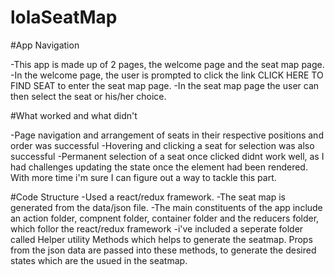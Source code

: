 # lolaSeatMap

#App Navigation

-This app is made up of 2 pages, the welcome page and the seat map page.
-In the welcome page, the user is prompted to click the link CLICK HERE TO FIND SEAT to enter the seat map page.
-In the seat map page the user can then select the seat or his/her choice.

#What worked and what didn't

-Page navigation and arrangement of seats in their respective positions and order was successful
-Hovering and clicking a seat for selection was also successful
-Permanent selection of a seat once clicked didnt work well, as I had challenges updating the state once the element had been rendered. With more time i'm sure I can figure out a way to tackle this part.

#Code Structure
-Used a react/redux framework.
-The seat map is generated from the data/json file.
-The main constituents of the app include an action folder, compnent folder, container folder and the reducers folder, which follor the react/redux framework
-i've included a seperate folder called Helper utility Methods which helps to generate the seatmap. Props from the json data are passed into these methods, to generate the desired states which are the usued in the seatmap.
